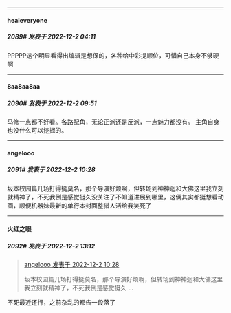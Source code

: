 

*****

####  healeveryone  
##### 2089#       发表于 2022-12-2 04:11

PPPPP这个明显看得出编辑是想保的，各种给中彩提顺位，可惜自己本身不够硬啊



*****

####  8aa8aa8aa  
##### 2090#       发表于 2022-12-2 09:51

马修一点都不好看。各路配角，无论正派还是反派，一点魅力都没有。
主角自身也没什么可以挖掘的。



*****

####  angelooo  
##### 2091#       发表于 2022-12-2 10:28

坂本校园篇几场打得挺莫名，那个导演好烦啊，但转场到神神迴和大佛这里我立刻就精神了，不死我倒是感觉挺久没关注了不知道进展到哪里，这俩其实都挺想看动画，顺便机器妹最新的单行本封面整猎人活给我笑死了



*****

####  火红之眼  
##### 2092#       发表于 2022-12-2 13:12

<blockquote><a href="httphttps://bbs.saraba1st.com/2b/forum.php?mod=redirect&amp;goto=findpost&amp;pid=58719501&amp;ptid=1924836" target="_blank">angelooo 发表于 2022-12-2 10:28</a>

坂本校园篇几场打得挺莫名，那个导演好烦啊，但转场到神神迴和大佛这里我立刻就精神了，不死我倒是感觉挺久 ...</blockquote>
不死最近还行，之前杂乱的都告一段落了

